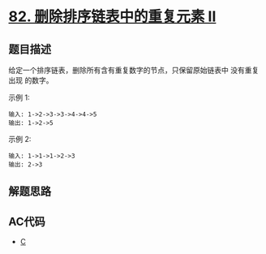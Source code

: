 # [82. 删除排序链表中的重复元素 II](https://leetcode-cn.com/problems/remove-duplicates-from-sorted-list-ii)

## 题目描述

给定一个排序链表，删除所有含有重复数字的节点，只保留原始链表中 没有重复出现 的数字。

示例 1:

    输入: 1->2->3->3->4->4->5
    输出: 1->2->5

示例 2:

    输入: 1->1->1->2->3
    输出: 2->3

## 解题思路

## AC代码

- [C](82.c)